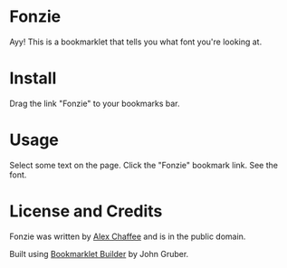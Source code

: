 # Fonzie

Ayy! This is a bookmarklet that tells you what font you're looking at.

# Install

Drag the link "Fonzie" to your bookmarks bar.

# Usage

Select some text on the page. Click the "Fonzie" bookmark link. See the font.

# License and Credits

Fonzie was written by [Alex Chaffee](http://alexch.github.com) and is in the public domain.

Built using [Bookmarklet Builder](http://daringfireball.net/2007/03/javascript_bookmarklet_builder) by John Gruber.
